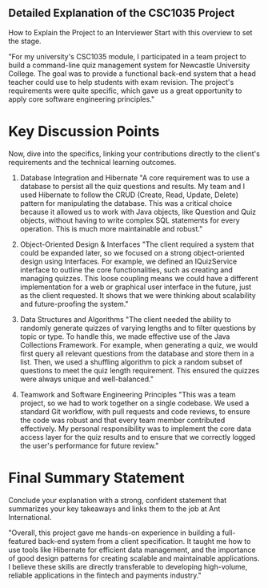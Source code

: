 ## Detailed Explanation of the CSC1035 Project
How to Explain the Project to an Interviewer
Start with this overview to set the stage.

"For my university's CSC1035 module, I participated in a team project to build a command-line quiz management system for Newcastle University College. The goal was to provide a functional back-end system that a head teacher could use to help students with exam revision. The project's requirements were quite specific, which gave us a great opportunity to apply core software engineering principles."

# Key Discussion Points
Now, dive into the specifics, linking your contributions directly to the client's requirements and the technical learning outcomes.

1. Database Integration and Hibernate
"A core requirement was to use a database to persist all the quiz questions and results. My team and I used Hibernate to follow the CRUD (Create, Read, Update, Delete) pattern for manipulating the database. This was a critical choice because it allowed us to work with Java objects, like Question and Quiz objects, without having to write complex SQL statements for every operation. This is much more maintainable and robust."

2. Object-Oriented Design & Interfaces
"The client required a system that could be expanded later, so we focused on a strong object-oriented design using Interfaces. For example, we defined an IQuizService interface to outline the core functionalities, such as creating and managing quizzes. This loose coupling means we could have a different implementation for a web or graphical user interface in the future, just as the client requested. It shows that we were thinking about scalability and future-proofing the system."

3. Data Structures and Algorithms
"The client needed the ability to randomly generate quizzes of varying lengths and to filter questions by topic or type. To handle this, we made effective use of the Java Collections Framework. For example, when generating a quiz, we would first query all relevant questions from the database and store them in a list. Then, we used a shuffling algorithm to pick a random subset of questions to meet the quiz length requirement. This ensured the quizzes were always unique and well-balanced."

4. Teamwork and Software Engineering Principles
"This was a team project, so we had to work together on a single codebase. We used a standard Git workflow, with pull requests and code reviews, to ensure the code was robust and that every team member contributed effectively. My personal responsibility was to implement the core data access layer for the quiz results and to ensure that we correctly logged the user's performance for future review."

# Final Summary Statement
Conclude your explanation with a strong, confident statement that summarizes your key takeaways and links them to the job at Ant International.

"Overall, this project gave me hands-on experience in building a full-featured back-end system from a client specification. It taught me how to use tools like Hibernate for efficient data management, and the importance of good design patterns for creating scalable and maintainable applications. I believe these skills are directly transferable to developing high-volume, reliable applications in the fintech and payments industry."
